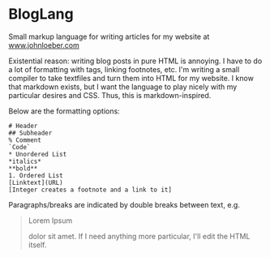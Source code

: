 # BlogLang
Small markup language for writing articles for my website at www.johnloeber.com

Existential reason: writing blog posts in pure HTML is annoying. I have to do a lot of formatting with tags, linking footnotes, etc. I'm writing a small compiler to take textfiles and turn them into HTML for my website.
I know that markdown exists, but I want the language to play nicely with my particular desires and CSS. Thus, this is markdown-inspired.

Below are the formatting options:
```
# Header  
## Subheader  
% Comment  
`Code`  
* Unordered List  
*italics*  
**bold**  
1. Ordered List   
[Linktext](URL)   
[Integer creates a footnote and a link to it]  
```

Paragraphs/breaks are indicated by double breaks between text, e.g.
> Lorem Ipsum
>
> dolor sit amet.
If I need anything more particular, I'll edit the HTML itself.
